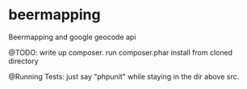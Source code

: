 beermapping
===========

Beermapping and google geocode api

@TODO:
write up composer.
run composer.phar install from cloned directory

@Running Tests:
just say "phpunit" while staying in the dir above src.

